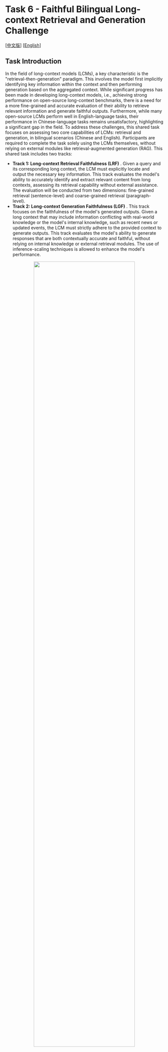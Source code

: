 # Task 6 - Faithful Bilingual Long-context Retrieval and Generation Challenge

[[中文版](README_ZH.md)] [[English](README.md)]

## Task Introduction

In the field of long-context models (LCMs), a key characteristic is the "retrieval-then-generation" paradigm. This involves the model first implicitly identifying key information within the context and then performing generation based on the aggregated context. While significant progress has been made in developing long-context models, i.e., achieving strong performance on open-source long-context benchmarks, there is a need for a more fine-grained and accurate evaluation of their ability to retrieve relevant information and generate faithful outputs. Furthermore, while many open-source LCMs perform well in English-language tasks, their performance in Chinese-language tasks remains unsatisfactory, highlighting a significant gap in the field. To address these challenges, this shared task focuses on assessing two core capabilities of LCMs: retrieval and generation, in bilingual scenarios (Chinese and English). Participants are required to complete the task solely using the LCMs themselves, without relying on external modules like retrieval-augmented generation (RAG). This shared task includes two tracks:

* **Track 1: Long-context Retrieval Faithfulness (LRF)** . Given a query and its corresponding long context, the LCM must explicitly locate and output the necessary key information. This track evaluates the model's ability to accurately identify and extract relevant content from long contexts, assessing its retrieval capability without external assistance. The evaluation will be conducted from two dimensions: fine-grained retrieval (sentence-level) and coarse-grained retrieval (paragraph-level).
* **Track 2: Long-context Generation Faithfulness (LGF)** . This track focuses on the faithfulness of the model's generated outputs. Given a long context that may include information conflicting with real-world knowledge or the model's internal knowledge, such as recent news or updated events, the LCM must strictly adhere to the provided context to generate outputs. This track evaluates the model's ability to generate responses that are both contextually accurate and faithful, without relying on internal knowledge or external retrieval modules. The use of inference-scaling techniques is allowed to enhance the model's performance.

<div align=center>  <img src="Task_Introduction.png" width=80%></div>

## Data Description & Rules

L-CiteEval is a long-context evaluation benchmark, designed to evaluate the information retrieval ability and generation quality of NLP models on long-context tasks, where the model needs to identify critical information while ignoring irrelevent interference.

## Data Format

We build our bilingual evaluation dataset based on [L-CiteEval](https://arxiv.org/abs/2410.02115).
For more construction details, one can directly refer to this paper.

### Chinese

For Chinese dataset, we mainly provide  multi-hop tasks, including **1_hop**, **2_hop** and **3_hop**, each sample of which has interference needles ranging in length from 1 to 16. Based on 1-hop task, we build  **yes_no**  task by adding an answer to the 1_hop question. If the added answer is correct, then the corresponding  answer of the  'yes-no' task is 'yes', otherwise the 'yes-no' task's answer is 'no' . The 'answer-yes' samples and 'answer-no' samples are equally divided in our dataset.

Finally, we add **counting_stars** subset directly from the open source  library [Counting-Stars](https://github.com/nick7nlp/Counting-Stars) , and make sure that its volume is consistent with other subtasks.

<table style="font-size: 16px;" >
  <tr>
    <th>ZH - Task</th><th> Task Name </th><th> Samples</th><th>Length</th> <th> Facts Source </th> <th> Irrlevent Context Source</th></tr>
  <tr><th>qa1</th><th>1_hop</th><th>120</th><th rowspan=5> 8k - 128k </th><th rowspan=4>NLPCC-MH</th><th rowspan=4><a href = https://huggingface.co/datasets/Linly-AI/Chinese-pretraining-dataset>Chinese-Pretraining</a> </th></tr>
<tr><th>qa2</th><th>2_hop</th><th>120</th></tr>
<tr><th>qa3</th><th>3_hop</th><th>120</th></tr>
<tr><th>qa4</th><th>yes_no</th><th>120</th></tr>
<tr><th>qa5</th><th>counting_stars</th><th>120</th><th>-</th> <th> <a href = https://github.com/nick7nlp/Counting-Stars>Counting-Stars<a></th></tr> </table>

### English

For English dataset, we also offer five subtasks. First, we build the **multihop_qa** subtask based on [HotpotQA](https://arxiv.org/pdf/1809.09600)  and [2WikiMultihopQA](https://arxiv.org/pdf/2011.01060) , and build the **single_qa** subtask based on [NarrativeQA](https://arxiv.org/pdf/1712.07040) and [Natural Questions](https://aclanthology.org/Q19-1026.pdf). And for these two tasks, we add additional samples with difficulty levels for users' choices. Then, based on the likeihood that the models may not answer the question according to the provided context, we designed a number of **counterfact** samples, to test the faithfulness of the models to the provided context.

Finally, we add **counting_stars** subset directly from the open source  library [Counting-Stars](https://github.com/nick7nlp/Counting-Stars) , and add **niah** subset from the open source library [NIAH](https://github.com/gkamradt/LLMTest_NeedleInAHaystack/tree/main) .

<table style="font-size: 16px; margin: auto;margin: auto; width: 100%;">
  <tr>
    <th>EN - Task</th><th> Task Name </th><th> Samples</th><th>Length</th> <th> Facts Source </th> <th> Irrlevent Context Source</th></tr>
  <tr><th>qa1</th><th>multihop_qa</th><th>120</th><th rowspan=5> 8k - 64k</th><th><a href = https://huggingface.co/datasets/hotpotqa/hotpot_qa>HotpotQA</a> <br><a href = https://huggingface.co/datasets/voidful/2WikiMultihopQA>2WikiMultihopQA</a></th><th rowspan=3> Remaining Datasets <br> that not used as <br> Facts Source</th></tr>
<tr><th>qa2</th><th>single_qa</th> <th>120</th> <th><a href = https://huggingface.co/datasets/deepmind/narrativeqa> NarrativeQA</a> <br> <a href = https://ai.google.com/research/NaturalQuestions> NaturalQuestions</th></tr>
<tr><th>qa3</th><th>counterfact</th><th>120</th><th>-</th></tr>
<tr><th>qa4</th><th>counting_stars</th><th>120</th><th>-</th><th> <a href = https://github.com/nick7nlp/Counting-Stars>Counting-Stars<a></th></tr>
<tr><th>qa5</th><th>niah</th><th>120</th><th>-</th> <th><a href = https://github.com/gkamradt/LLMTest_NeedleInAHaystack> NIAH</a> </th></tr> </table>

## Data Loading

Basically, you may use the dataset by run :

```python

from datasets import load_dataset

# load Chinese dataset
zh_dataset = load_dataset('ZetangForward/Bilingual_CiteEval', revision="zh")

# load English dataset
en_dataset = load_dataset('ZetangForward/Bilingual_CiteEval', revision="en")


```

## Evaluation

We provide a quick-start evalutaion framework, which mainly evaluate models' ability on metrics:  LRF and LGF.

### Environment Setup

Please download the appropriate verison of flash-attn from  [flash-attn](https://github.com/Dao-AILab/flash-attention/releases) , then run:

```bash
git clone https://github.com/ZetangForward/Bilingual_L-CiteEval-Ultra.git
cd Bilingual_L-CiteEval-Ultra/src
conda create -n citeeval python=3.10 -y
conda activate citeeval
pip install torch==2.5.1
pip install -e .

pip install <path_to_flash_attn_whl_file>
```

### Start Evaluation

Following the environment setup, it's recommended to modify the configuration in **./config/default.yaml** and run the inference script  in the current directory:

```bash
python scripts/run.py  # or export HF_ENDPOINT=https://hf-mirror.com && python scripts/run.py
```

You may also override the default configuration by run:

```bash
python scripts/run.py \
model_path=meta-llama/Llama-3.1-8B-Instruct \
save_tag=Llama-3.1-8B-Instruct \
devices=[0,1] \
tp_size=2
```



After reasoning, you may do evaluating according to your track by run:


```bash
# track 1:
python scripts/eval_track1.py --folder_name <save_tag> # default: python scripts/eval_track1.py --folder_name Llama-3.1-8B-Instruct

# track 2:
python scripts/eval_track2.py --folder_name <save_tag> # default: python scripts/eval_track2.py --folder_name Llama-3.1-8B-Instruct
```


We present the results of several common models:

<table style="font-size: 16px; margin: auto;margin: auto; width: 85%;">
  <tr>
    <th>Track 1</th>  <th>LRF (%)</th><th>Llama3.1<br>-8B-Instruct</th> <th>Qwen2.5<br>-7B-Instruct</th>
  <th>Mistral-7B<br>-Instruct-v0.3</th><th> glm-4<br>-9b-chat</th></tr>
<tr><th rowspan = 6> ZH </th> <th>1_hop</th> <th>0.19</th><th>2.92</th><th>1.29</th><th>4.33</th></tr>
<tr><th>2_hop</th><th>3.85</th><th>1.64</th><th>0.69</th><th>2.61</th></tr>
<tr><th>3_hop</th><th>2.19</th><th>1.10</th><th>0.78</th><th>3.52</th></tr>
<tr><th>yes_no</th><th>0.00</th><th>3.89</th><th>0.66</th><th>6.52</th></tr>
<tr><th>counting_stars</th><th>5.27</th><th>1.06</th><th>0.28</th><th>4.95</th></tr>
<tr><th>avg.</th><th>2.30</th><th>2.12</th><th>0.74</th><th>4.39</th></tr>
<tr><th rowspan = 6>EN</th><th>multihop_qa</th><th>49.74</th><th>18.14</th><th>18.79</th><th>43.33</th></tr>
<tr><th>single_qa</th><th>28.89</th><th>9.90</th><th>5.20</th><th>30.85</th></tr>
<tr><th>counterfact</th><th>7.22</th><th>12.50</th><th>20.69</th><th>5.20</th></tr>
<tr><th>counting_stars</th><th>22.87</th><th>13.11</th><th>19.51</th><th>23.97</th></tr>
<tr><th>niah</th><th>30.83</th><th>18.06</th><th>12.56</th><th>40.69</th></tr>
<tr><th>avg.</th><th>27.91</th><th>14.34</th><th>15.35</th><th>28.81</th></tr>
<tr><th colspan = 2> AVG.</th><th>15.11</th><th>8.23</th><th>8.05</th><th>16.60</th></tr>


<table style="font-size: 16px; margin: auto;margin: auto; width: 85%;">
  <tr>
    <th>Track 2</th>  <th>LGF (%)</th><th>Llama3.1<br>-8B-Instruct</th> <th>Qwen2.5<br>-7B-Instruct</th>
  <th>Mistral-7B<br>-Instruct-v0.3</th><th> glm-4<br>-9b-chat</th></tr>
<tr><th rowspan = 6> ZH </th> <th>1_hop</th> <th>27.61</th><th>36.46</th><th>16.97</th><th>3.72</th></tr>
<tr><th>2_hop</th><th>10.31</th><th>24.58</th><th>7.66</th><th>2.49</th></tr>
<tr><th>3_hop</th><th>3.87</th><th>10.36</th><th>2.21</th><th>1.05</th></tr>
<tr><th>yes_no</th><th>44.17</th><th>72.50</th><th>32.53</th><th>69.17</th></tr>
<tr><th>counting_stars</th><th>28.18</th><th>44.55</th><th>6.96</th><th>57.59</th></tr>
<tr><th>avg.</th><th>22.83</th><th>37.69</th><th>13.27</th><th>26.80</th></tr>
<tr><th rowspan = 6>EN</th><th>multihop_qa</th><th>14.53</th><th>12.75</th><th>84.59</th><th>4.27</th></tr>
<tr><th>single_qa</th><th>22.21</th><th>18.46</th><th>28.31</th><th>5.49</th></tr>
<tr><th>counterfact</th><th>12.94</th><th>11.49</th><th>14.17</th><th>1.01</th></tr>
<tr><th>counting_stars</th><th>36.25</th><th>57.40</th><th>24.06</th><th>77.92</th></tr>
<tr><th>niah</th><th>93.5</th><th>97.79</th><th>8.76</th><th>96.33</th></tr>
<tr><th>avg.</th><th>35.89</th><th>39.58</th><th>31.98</th><th>37.00</th></tr>
<tr><th colspan = 2> AVG.</th><th>29.36</th><th>38.63</th><th>22.62</th><th>31.90</th></tr></table>

## Training Data Recommendation

Training data is unlimited. The following datasets are recommended:

- [LongAlpaca](https://huggingface.co/datasets/Yukang/LongAlpaca-12k)
- [LongAlign](https://huggingface.co/datasets/THUDM/LongAlign-10k)
- [LongMIT](https://huggingface.co/datasets/donmaclean/LongMIT-128K)
- [Context Synthesis](https://huggingface.co/datasets/Wenhao97/gpt4o-mini-context-synthesis)

## Submission

For submission, the following materials should be packaged as one `zip` file and sent to [zecheng.tang@foxmail.com](zecheng.tang@foxmail.com):

***Submission File** :  After running our evaluation framework, the output will be saved in **./src/generation** , please pack this folder into .zip format and submit this folder. If you use your own evaluation framework, make sure your submission should include the original output of the model and the corresponding evaluation results (Track1 or Track2 or both) for all tasks.

## Contact & Citation

If your publication employs our dataset, please cite the following article:

```

@article{tang2024citeeval,

  title={L-CiteEval: Do Long-Context Models Truly Leverage Context for Responding?},

  author={Tang, Zecheng and Zhou, Keyan and Li, Juntao and Ji, Baibei and Hou, Jianye and Zhang, Min},

  journal={arXiv preprint arXiv:2410.02115},

  year={2024}

}

```

If you have any questions about this task, please email to **zecheng.tang@foxmail.com**
